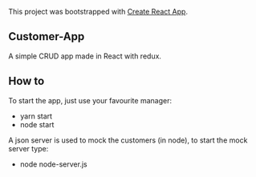 This project was bootstrapped with [Create React App](https://github.com/facebookincubator/create-react-app).

## Customer-App

A simple CRUD app made in React with redux.

## How to
To start the app, just use your favourite manager:

- yarn start
- node start

A json server is used to mock the customers (in node), to start the mock server type:

- node node-server.js


